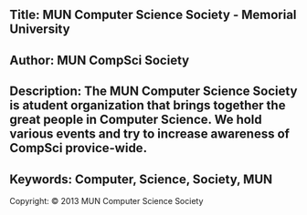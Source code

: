 Title: MUN Computer Science Society - Memorial University
---------------------------------------------------------

Author: MUN CompSci Society
---------------------------

Description: The MUN Computer Science Society is atudent organization that brings together the great people in Computer Science. We hold various events and try to increase awareness of CompSci provice-wide.
-------------------------------------------------------------

Keywords: Computer, Science, Society, MUN
-----------------------------------------

Copyright: © 2013 MUN Computer Science Society
